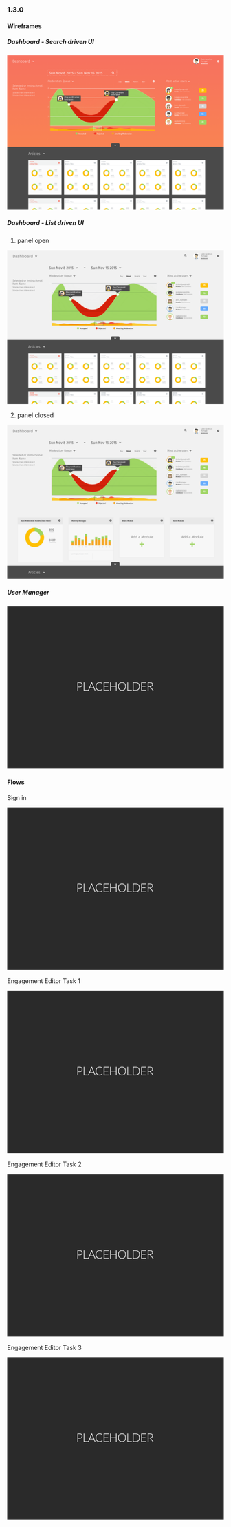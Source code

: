 ### 1.3.0

#### Wireframes

##### Dashboard -  Search driven UI

![H2 List Driven UI](img/iterations/1.3.0/comps/h1-search-driven-ui-1440x1024.png)


##### Dashboard - List driven UI

 1. panel open

 ![H2 List Driven UI](img/iterations/1.3.0/comps/h2-list-driven-ui-1-1440x1024.png)

 2. panel closed

 ![H2 List Driven UI](img/iterations/1.3.0/comps/h2-list-driven-ui-1440x1024.png)


##### User Manager

![User Manager Placeholder](img/placeholder.png)

#### Flows

Sign in

![Sign In Flow - Placeholder](img/placeholder.png)

Engagement Editor Task 1

![Sign In Flow - Placeholder](img/placeholder.png)

Engagement Editor Task 2

![Sign In Flow - Placeholder](img/placeholder.png)

Engagement Editor Task 3

![Sign In Flow - Placeholder](img/placeholder.png)
